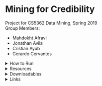 # Mining for Credibility
Project for CS5362 Data Mining, Spring 2019<br/>
Group Members:
* Mahdokht Afravi
* Jonathan Avila
* Cristian Ayub
* Gerardo Cervantes

<details>
    <summary>How to Run</summary>
<p>This section describes how to run each script in the python environment equipped with the 'Prerequisites' stated below.</p>

<br/>
<h4>datafilter.py</h4>
Reads `news_cleaned_2018_02_13.csv` and writes rows matching article types supplied with `-article_types`. For a complete list of article types (tags), see <a href="https://github.com/several27/FakeNewsCorpus#formatting">this page</a>.
    <p>For example, to write 'fake' articles and 'reliable' articles into `fake.csv` and `reliable.csv` respectively, </p>
    <q>data_filter.py -article_types fake reliable</q><br/>

<br/>
<h4>data_preprocessing.py</h4>
Creates a sparse matrix of documents and word frequency. Default vocabulary size is 40,000.
    <q>data_preprocessing.py -filename="fake.csv" -article_limit=1000 -vocabulary_size=20000</q><br/>

<br/>
<h4>dbscan.py</h4>
Runs DBSCAN and calculates outliers' distances to nearest cluster as measure of cluster fit. Reports on clusters made and noise articles. The file names are hardcoded to a specific directory (D:\dm_dataset\) where all files must be located in order to run this script.</p>

<br/>
<h4>kmeans_algorithm.py</h4>
<p>Runs k-means and reports random articles for manual analysis of clusters. The file names are hardcoded to a specific directory (D:\dm_dataset\) where all files must be located in order to run this script. k is also hardcoded.</p>

<br/>
<h4>linear_regression.py</h4>
<p>Runs linear regression and reports whether an article is fake or reliable. The file names are hardcoded to a specific directory (D:\dm_dataset\) where all files must be located in order to run this script.</p>

<br/>
<h4>naive_bayes.py</h4>
<p>Runs naive bayes. This script is a draft that is incomplete for this project.</p>

<br/>
<h4>Prerequisites</h4>
    <p><q>scipy</q> installed</p>
    <p><q>nltk</q> installed</p>
    <p><q>nltk.download('stopwords')</q></p>
    <p><q>nltk.download('punkt')</q></p>
</details>

<details>
    <summary>Resources</summary>
    <p>Fake News Corpus is available <a href="https://github.com/several27/FakeNewsCorpus">on GitHub</a>.</p>
</details>

<details>
    <summary>Downloadables</summary>
    <p>Visit the <a href="https://github.com/mahdafr/19s_cs5362-dm/releases">Releases page</a> of the project on GitHub to download a ZIP of all source code, report (as a PDF), and presentation slides (as a PDF).</p>
</details>

<details>
    <summary>Links</summary>
    <p><a href="https://github.com/mahdafr/19s_cs5362-dm/">Code</a></p>
    <p><a href="https://github.com/mahdafr/19s_cs5362-dm/blob/master/docs/slides.pdf">Slides</a></p>
    <p><a href="https://github.com/mahdafr/19s_cs5362-dm/blob/master/docs/report.pdf">Report</a></p>
</details>
